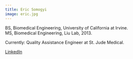 ```yaml
---
title: Eric Somogyi
image: eric.jpg
---
```

<p>BS, Biomedical Engineering, University of California at Irvine.<br />
MS, Biomedical Engineering, Liu Lab, 2013.</p>
<p>Currently: Quality Assistance Engineer at St. Jude Medical.</p>
<p><a href="http://www.linkedin.com/pub/eric-somogyi/32/63b/1ab">LinkedIn</a></p>
